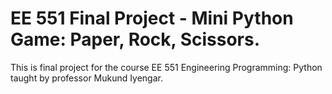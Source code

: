 # EE 551 Final Project - Mini Python Game: Paper, Rock, Scissors.
This is final project for the course EE 551 Engineering Programming: Python taught by professor Mukund Iyengar.

